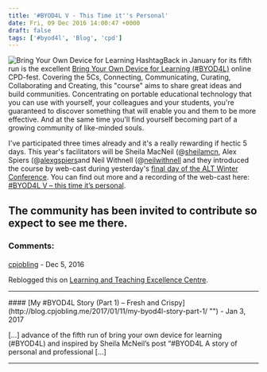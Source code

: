 ```yaml
---
title: '#BYOD4L V - This Time it''s Personal'
date: Fri, 09 Dec 2016 14:00:47 +0000
draft: false
tags: ['#byod4l', 'Blog', 'cpd']
---
```


![Bring Your Own Device for Learning Hashtag](https://blog.cpjobling.net/wp-content/uploads/2016/12/2016-12-09_1342.png?w=204)Back in January for its fifth run is the excellent [Bring Your Own Device for Learning (#BYOD4L)](https://byod4learning.wordpress.com/) online CPD-fest. Covering the 5Cs, Connecting, Communicating, Curating, Collaborating and Creating, this "course" aims to share great ideas and build communities. Concentrating on portable educational technology that you can use with yourself, your colleagues and your students, you're guaranteed to discover something that will enable you and them to be more effective. And at the same time you'll find yourself becoming part of a growing community of like-minded souls.

I've participated three times already and it's a really rewarding if hectic 5 days. This year's facilitators will be Sheila MacNeil (@[sheilamcn](https://twitter.com/sheilmcn), Alex Spiers (@[alexgspiers](https://twitter.com/alexspiers)and Neil Withnell (@[neilwithnell](https://twitter.com/neilwithnell) and they introduced the course by web-cast during yesterday's [final day of the ALT Winter Conference](https://altc.alt.ac.uk/online2016/#/day3). You can find out more and a recording of the web-cast here: [#BYOD4L V – this time it’s personal](https://altc.alt.ac.uk/online2016/sessions/byod4l-v-this-time-its-personal-98/).

The community has been invited to contribute so expect to see me there.
---
### Comments:
#### 
[cpjobling](http://suengltec.wordpress.com "c.p.jobling@swansea.ac.uk") - <time datetime="2016-12-09 14:08:28">Dec 5, 2016</time>

Reblogged this on [Learning and Teaching Excellence Centre](https://suengltecblog.wordpress.com/2016/12/09/byod4l-v-this-time-its-personal/).
<hr />
#### 
[My #BYOD4L Story (Part 1) &#8211; Fresh and Crispy](http://blog.cpjobling.me/2017/01/11/my-byod4l-story-part-1/ "") - <time datetime="2017-01-11 19:39:24">Jan 3, 2017</time>

\[…\] advance of the fifth run of bring your own device for learning (#BYOD4L) and inspired by Sheila McNeil’s post “#BYOD4L A story of personal and professional \[…\]
<hr />
